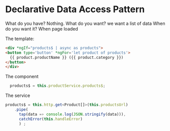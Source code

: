 # Declarative Data Access Pattern

What do you have?  Nothing.
What do you want?  we want a list of data
When do you want it? When page loaded

The template:

```html
<div *ngIf="products$ | async as products">
<button type='button' *ngFor='let product of products'>
  {{ product.productName }} ({{ product.category }})
</button>
</div>
```

The component

```ts
  products$ = this.productService.products$;
```

The service

```ts
products$ = this.http.get<Product[]>(this.productsUrl)
    .pipe(
      tap(data =› console.log(JSON.stringify(data))),
      catchError(this.handleError)
      ) ;
```
